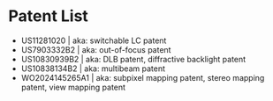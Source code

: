 # Patent List
- US11281020 | aka: switchable LC patent
- US7903332B2 | aka: out-of-focus patent
- US10830939B2 | aka: DLB patent, diffractive backlight patent
- US10838134B2 | aka: multibeam patent
- WO2024145265A1 | aka: subpixel mapping patent, stereo mapping patent, view mapping patent